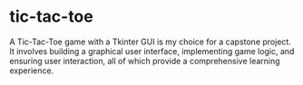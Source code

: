# tic-tac-toe
 A Tic-Tac-Toe game with a Tkinter GUI is my choice for a capstone project. It involves building a graphical user interface, implementing game logic, and ensuring user interaction, all of which provide a comprehensive learning experience.
